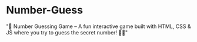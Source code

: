 # Number-Guess
"🎲 Number Guessing Game – A fun interactive game built with HTML, CSS &amp; JS where you try to guess the secret number! 🔢✨"
